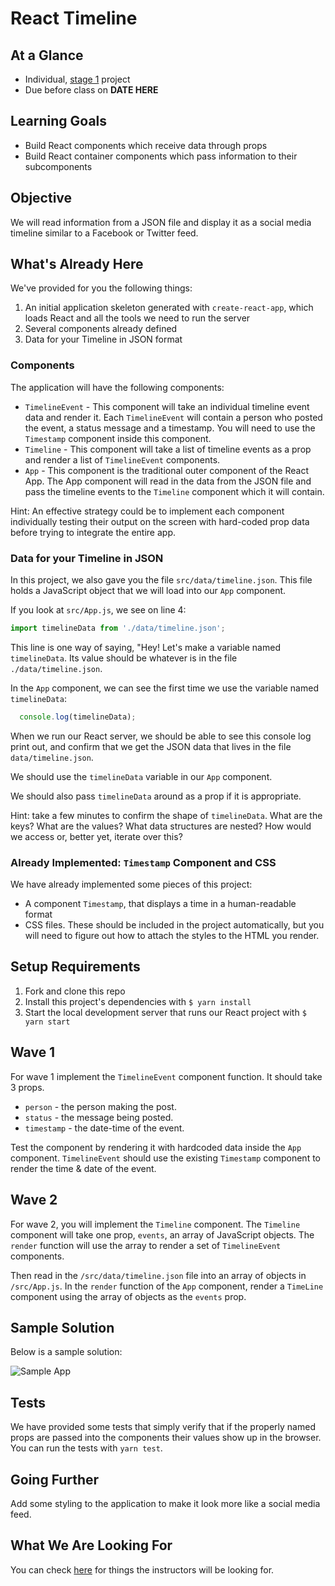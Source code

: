 # React Timeline

## At a Glance

- Individual, [stage 1](https://github.com/Ada-Developers-Academy/pedagogy/blob/master/classroom/rule-of-three.md#stage-1) project
- Due before class on **DATE HERE**

## Learning Goals
- Build React components which receive data through props
- Build React container components which pass information to their subcomponents

## Objective

We will read information from a JSON file and display it as a social media timeline similar to a Facebook or Twitter feed.

## What's Already Here

We've provided for you the following things:

1. An initial application skeleton generated with `create-react-app`, which loads React and all the tools we need to run the server
2. Several components already defined
3. Data for your Timeline in JSON format

### Components

The application will have the following components:

- `TimelineEvent` - This component will take an individual timeline event data and render it.  Each `TimelineEvent` will contain a person who posted the event, a status message and a timestamp.  You will need to use the `Timestamp` component inside this component.
- `Timeline` - This component will take a list of timeline events as a prop and render a list of `TimelineEvent` components.
- `App` - This component is the traditional outer component of the React App. The App component will read in the data from the JSON file and pass the timeline events to the `Timeline` component which it will contain.

Hint: An effective strategy could be to implement each component individually testing their output on the screen with hard-coded prop data before trying to integrate the entire app.

### Data for your Timeline in JSON

In this project, we also gave you the file `src/data/timeline.json`. This file holds a JavaScript object that we will load into our `App` component.

If you look at `src/App.js`, we see on line 4:

```javascript
import timelineData from './data/timeline.json';
```

This line is one way of saying, "Hey! Let's make a variable named `timelineData`. Its value should be whatever is in the file `./data/timeline.json`.

In the `App` component, we can see the first time we use the variable named `timelineData`:

```javascript
  console.log(timelineData);
```

When we run our React server, we should be able to see this console log print out, and confirm that we get the JSON data that lives in the file `data/timeline.json`.

We should use the `timelineData` variable in our `App` component.

We should also pass `timelineData` around as a prop if it is appropriate.

Hint: take a few minutes to confirm the shape of `timelineData`. What are the keys? What are the values? What data structures are nested? How would we access or, better yet, iterate over this?

### Already Implemented: `Timestamp` Component and CSS

We have already implemented some pieces of this project:
- A component `Timestamp`, that displays a time in a human-readable format
- CSS files. These should be included in the project automatically, but you will need to figure out how to attach the styles to the HTML you render.

## Setup Requirements

1. Fork and clone this repo
1. Install this project's dependencies with `$ yarn install`
1. Start the local development server that runs our React project with `$ yarn start`

## Wave 1

For wave 1 implement the `TimelineEvent` component function.  It should take 3 props.
  - `person` - the person making the post.
  - `status` - the message being posted.
  - `timestamp` - the date-time of the event.

Test the component by rendering it with hardcoded data inside the `App` component.  `TimelineEvent` should use the existing `Timestamp` component to render the time & date of the event.

## Wave 2

For wave 2, you will implement the `Timeline` component.  The `Timeline` component will take one prop, `events`, an array of JavaScript objects.  The `render` function will use the array to render a set of `TimelineEvent` components.

Then read in the `/src/data/timeline.json` file into an array of objects in `/src/App.js`.  In the `render` function of the `App` component, render a `TimeLine` component using the array of objects as the `events` prop.

## Sample Solution

Below is a sample solution:

![Sample App](./images/example-timeline.png)

## Tests

We have provided some tests that simply verify that if the properly named props are passed into the components their values show up in the browser.  You can run the tests with `yarn test`.

## Going Further

Add some styling to the application to make it look more like a social media feed.

## What We Are Looking For

You can check [here](./feedback.md) for things the instructors will be looking for.
